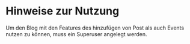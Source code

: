 # Hinweise zur Nutzung

Um den Blog mit den Features des hinzufügen von Post als auch Events nutzen zu können, muss ein Superuser angelegt werden. 
